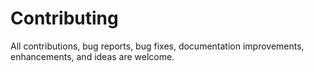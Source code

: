 # Contributing

All contributions, bug reports, bug fixes, documentation improvements, enhancements, and ideas are welcome.

